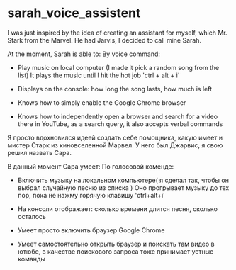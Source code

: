 # sarah_voice_assistent

I was just inspired by the idea of ​​creating an assistant for myself, which Mr. Stark from the Marvel.
He had Jarvis, I decided to call mine Sarah.

At the moment, Sarah is able to:
By voice command:

- Play music on local computer (I made it pick a random song from the list)
It plays the music until I hit the hot job 'ctrl + alt + i'

- Displays on the console: how long the song lasts, how much is left

- Knows how to simply enable the Google Chrome browser

- Knows how to independently open a browser and search for a video there in YouTube, as a search query, it also accepts verbal commands



Я просто вдохновился идеей создать себе помощника, какую имеет и мистер Старк из киновселенной Марвел.
У него был Джарвис, я свою решил назвать Сара.

В данный момент Сара умеет:
По голосовой коменде:

- Включить музыку на локальном компьютере( я сделал так, чтобы он выбрал случайную песню из списка )
Оно прогрывает музыку до тех пор, пока не нажму горячую клавишу 'ctrl+alt+i'

- На консоли отображает: сколько времени длится песня, сколько осталось

- Умеет просто включить браузер Google Chrome

- Умеет самостоятельно открыть браузер и поискать там видео в ютюбе, в качестве поискового запроса тоже принимает устные команды
